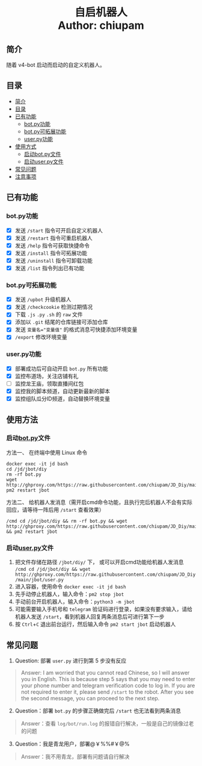 <h1 align="center">
  自启机器人
  <br>
  Author: chiupam
</h1>

## 简介
随着 v4-bot 启动而启动的自定义机器人。
## 目录
- [简介](#简介)
- [目录](#目录)
- [已有功能](#已有功能)
  - [bot.py功能](#botpy功能)
  - [bot.py可拓展功能](#botpy可拓展功能)
  - [user.py功能](#userpy功能)
- [使用方式](#使用方式)
  - [启动bot.py文件](#启动botpy文件)
  - [启动user.py文件](#启动userpy文件)
- [常见问题](#常见问题)
- [注意事项](#注意事项)
## 已有功能
### bot.py功能
- [x] 发送 `/start` 指令可开启自定义机器人
- [x] 发送 `/restart` 指令可重启机器人
- [x] 发送 `/help` 指令可获取快捷命令
- [x] 发送 `/install` 指令可拓展功能
- [x] 发送 `/uninstall` 指令可卸载功能
- [x] 发送 `/list` 指令列出已有功能
### bot.py可拓展功能
- [x] 发送 `/upbot` 升级机器人
- [x] 发送 `/checkcookie` 检测过期情况
- [x] 下载 `.js` `.py` `.sh` 的 `raw` 文件
- [x] 添加以 `.git` 结尾的仓库链接可添加仓库
- [x] 发送 `变量名="变量值"` 的格式消息可快捷添加环境变量
- [x] `/export` 修改环境变量
### user.py功能
- [x] 部署成功后可自动开启 `bot.py` 所有功能
- [x] 监控布道场，关注店铺有礼
- [ ] 监控龙王庙，领取直播间红包
- [x] 监控我的脚本频道，自动更新最新的脚本
- [x] 监控组队瓜分ID频道，自动替换环境变量
## 使用方法
### 启动[bot.py](https://github.com/chiupam/JD_Diy/blob/main/jbot/bot.py)文件
方法一、 在终端中使用 Linux 命令
```
docker exec -it jd bash
cd /jd/jbot/diy
rm -rf bot.py
wget http://ghproxy.com/https://raw.githubusercontent.com/chiupam/JD_Diy/main/jbot/bot.py
pm2 restart jbot
```
方法二、 给机器人发消息（需开启cmd命令功能，且执行完后机器人不会有实际回应，请等待一阵后用 `/start` 查看效果）
```
/cmd cd /jd/jbot/diy && rm -rf bot.py && wget http://ghproxy.com/https://raw.githubusercontent.com/chiupam/JD_Diy/main/jbot/bot.py && pm2 restart jbot
```
### 启动[user.py](https://github.com/chiupam/JD_Diy/blob/main/jbot/user.py)文件
1. 把文件存储在路径 `/jbot/diy/` 下， 或可以开启cmd功能给机器人发消息 `/cmd cd /jd/jbot/diy && wget http://ghproxy.com/https://raw.githubusercontent.com/chiupam/JD_Diy/main/jbot/user.py`
2. 进入容器，使用命令 `docker exec -it jd bash`
3. 先手动停止机器人，输入命令：`pm2 stop jbot`
4. 手动前台开启机器人，输入命令：`python3 -m jbot`
5. 可能需要输入手机号和 `telegram` 验证码进行登录，如果没有要求输入，请给机器人发送 `/start`，看到机器人回复两条消息后可进行第下一步
6. 按 `Ctrl`+`C` 退出前台运行，然后输入命令 `pm2 start jbot` 启动机器人
## 常见问题
1. Question: 部署 `user.py` 进行到第 5 步没有反应
> Answer: I am worried that you cannot read Chinese, so I will answer you in English. This is because step 5 says that you may need to enter your phone number and telegram verification code to log in. If you are not required to enter it, please send `/start` to the robot. After you see the second message, you can proceed to the next step.
2. Question：部署 `bot.py` 的步骤正确做完后 `/start` 也无法看到两条消息
> Answer：查看 `log/bot/run.log` 的报错自行解决，一般是自己的镜像过老的问题
3. Question：我是青龙用户，部署@￥%%#￥@%
> Answer：我不用青龙，部署有问题请自行解决